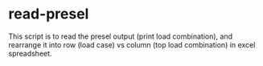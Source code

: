 # read-presel
This script is to read the presel output (print load combination), and rearrange it into row (load case) vs column (top load combination) in excel spreadsheet.
